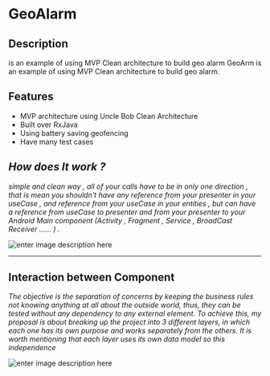 # GeoAlarm
## Description
is an example of using MVP Clean architecture to build geo alarm GeoArm is an example of using MVP Clean architecture to build geo alarm.

## Features
 * MVP architecture using Uncle Bob Clean Architecture
 * Built over RxJava
 * Using battery saving geofencing
 * Have many test cases


***How does It work ?***
-----------------------------
*simple and clean way , all of your calls have to be in only one direction , that is mean you shouldn't have any reference from your presenter in your useCase , and reference from your useCase in your entities , but can have a reference from useCase to presenter and from your presenter to your Android Main component (Activity , Fragment , Service , BroadCast Receiver ...... ) .*

![enter image description here](https://lh3.googleusercontent.com/-2j5KgH7iCH4/WFhwfTovV4I/AAAAAAAAHdU/RHJs6oeqBjIoANU1wBBXy_QkH3kff85tgCLcB/s0/MVP.png "MVP.png")


----------

**Interaction between Component**
-----------------------------
*The objective is the separation of concerns by keeping the business rules not knowing anything at all about the outside world, thus, they can be tested without any dependency to any external element. To achieve this, my proposal is about breaking up the project into 3 different layers, in which each one has its own purpose and works separately from the others. It is worth mentioning that each layer uses its own data model so this independence*


![enter image description here](https://lh3.googleusercontent.com/-rv3eVYsVelQ/WGqaeFn5DnI/AAAAAAAAHkQ/RqM-sKm4fVMhLM5oipcfV9x1hxWxRVwjACLcB/s0/MVP.jpg "MVP.jpg")


